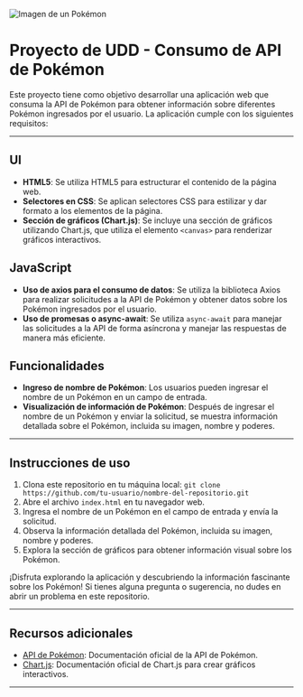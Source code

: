 ![Imagen de un Pokémon](https://res.cloudinary.com/da2aauwq2/image/upload/v1711929144/Limpia-tu-espacio/poke2.png)


# Proyecto de UDD - Consumo de API de Pokémon

Este proyecto tiene como objetivo desarrollar una aplicación web que consuma la API de Pokémon para obtener información sobre diferentes Pokémon ingresados por el usuario. La aplicación cumple con los siguientes requisitos:

---

## UI

- **HTML5**: Se utiliza HTML5 para estructurar el contenido de la página web.
- **Selectores en CSS**: Se aplican selectores CSS para estilizar y dar formato a los elementos de la página.
- **Sección de gráficos (Chart.js)**: Se incluye una sección de gráficos utilizando Chart.js, que utiliza el elemento `<canvas>` para renderizar gráficos interactivos.

## JavaScript

- **Uso de axios para el consumo de datos**: Se utiliza la biblioteca Axios para realizar solicitudes a la API de Pokémon y obtener datos sobre los Pokémon ingresados por el usuario.
- **Uso de promesas o async-await**: Se utiliza `async-await` para manejar las solicitudes a la API de forma asíncrona y manejar las respuestas de manera más eficiente.

## Funcionalidades

- **Ingreso de nombre de Pokémon**: Los usuarios pueden ingresar el nombre de un Pokémon en un campo de entrada.
- **Visualización de información de Pokémon**: Después de ingresar el nombre de un Pokémon y enviar la solicitud, se muestra información detallada sobre el Pokémon, incluida su imagen, nombre y poderes.

---

## Instrucciones de uso

1. Clona este repositorio en tu máquina local: `git clone https://github.com/tu-usuario/nombre-del-repositorio.git`
2. Abre el archivo `index.html` en tu navegador web.
3. Ingresa el nombre de un Pokémon en el campo de entrada y envía la solicitud.
4. Observa la información detallada del Pokémon, incluida su imagen, nombre y poderes.
5. Explora la sección de gráficos para obtener información visual sobre los Pokémon.

¡Disfruta explorando la aplicación y descubriendo la información fascinante sobre los Pokémon! Si tienes alguna pregunta o sugerencia, no dudes en abrir un problema en este repositorio.

---

## Recursos adicionales

- [API de Pokémon](https://pokeapi.co/): Documentación oficial de la API de Pokémon.
- [Chart.js](https://www.chartjs.org/): Documentación oficial de Chart.js para crear gráficos interactivos.

---



